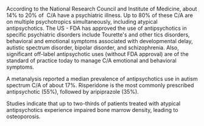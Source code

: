 According to the National Research Council and Institute of Medicine, about 14% to 20% of  C/A have a psychiatric illness. Up to 80% of these C/A are on multiple psychotropics simultaneously, including atypical antipsychotics. The US - FDA has approved the use of antipsychotics in specific psychiatric disorders include Tourette's and other tics disorders, behavioral and emotional symptoms associated with developmental delay, autistic spectrum disorder, bipolar disorder, and schizophrenia. Also, significant off-label antipsychotic uses (without FDA approval) are of the standard of practice today to manage C/A emotional and behavioral symptoms.

A metanalysis reported a median prevalence of antipsychotics use in autism spectrum C/A of about 17%. Risperidone is the most commonly prescribed antipsychotic (55%), followed by aripiprazole (35%).

Studies indicate that up to two-thirds of patients treated with atypical antipsychotics experience impaired bone marrow density, leading to osteoporosis.